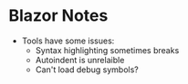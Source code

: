 # Blazor Notes

* Tools have some issues:
    * Syntax highlighting sometimes breaks
    * Autoindent is unrelaible
    * Can't load debug symbols?